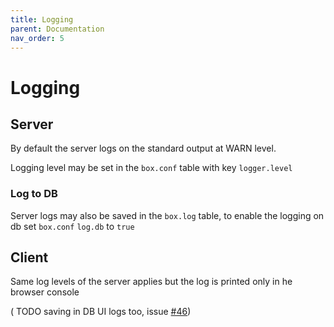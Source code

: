 ```yaml
---
title: Logging
parent: Documentation
nav_order: 5
---
```


# Logging


## Server

By default the server logs on the standard output at WARN level.

Logging level may be set in the `box.conf` table with key `logger.level`

### Log to DB

Server logs may also be saved in the `box.log` table, to enable the logging on db set `box.conf` `log.db` to `true` 

## Client 

Same log levels of the server applies but the log is printed only in he browser console

( TODO saving in DB UI logs too, issue [#46](https://github.com/Insubric/box/issues/46))